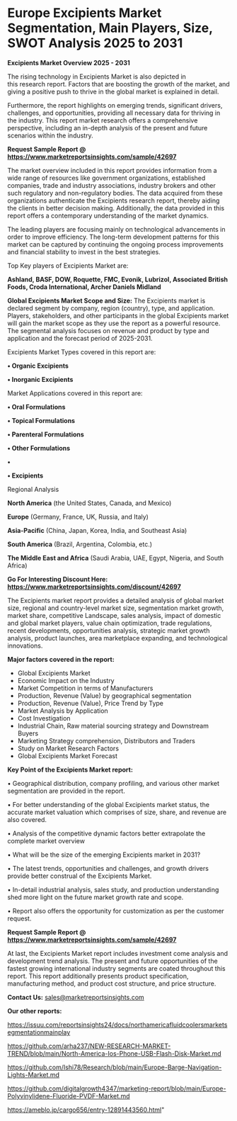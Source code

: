 # Europe Excipients Market Segmentation, Main Players, Size, SWOT Analysis 2025 to 2031

<Strong> Excipients Market Overview 2025 - 2031</strong>

The rising technology in Excipients Market is also depicted in this research report. Factors that are boosting the growth of the market, and giving a positive push to thrive in the global market is explained in detail.

Furthermore, the report highlights on emerging trends, significant drivers, challenges, and opportunities, providing all necessary data for thriving in the industry. This report market research offers a comprehensive perspective, including an in-depth analysis of the present and future scenarios within the industry.

<strong>Request Sample Report @ <a href=https://www.marketreportsinsights.com/sample/42697>https://www.marketreportsinsights.com/sample/42697</a></strong>

The market overview included in this report provides information from a wide range of resources like government organizations, established companies, trade and industry associations, industry brokers and other such regulatory and non-regulatory bodies. The data acquired from these organizations authenticate the Excipients research report, thereby aiding the clients in better decision making. Additionally, the data provided in this report offers a contemporary understanding of the market dynamics.

The leading players are focusing mainly on technological advancements in order to improve efficiency. The long-term development patterns for this market can be captured by continuing the ongoing process improvements and financial stability to invest in the best strategies.

Top Key players of Excipients Market are:

<strong>Ashland, BASF, DOW, Roquette, FMC, Evonik, Lubrizol, Associated British Foods, Croda International, Archer Daniels Midland</strong>

<strong><b>Global Excipients Market Scope and Size:</b></strong>
The Excipients market is declared segment by company, region (country), type, and application. Players, stakeholders, and other participants in the global Excipients market will gain the market scope as they use the report as a powerful resource. The segmental analysis focuses on revenue and product by type and application and the forecast period of 2025-2031.

Excipients Market Types covered in this report are:

<strong>•  Organic Excipients

•  Inorganic Excipients</strong>

Market Applications covered in this report are:

<strong>•  Oral Formulations

•  Topical Formulations

•  Parenteral Formulations

•  Other Formulations

•  

•  Excipients</strong> 

Regional Analysis

<strong>North America</strong> (the United States, Canada, and Mexico)

<strong>Europe</strong> (Germany, France, UK, Russia, and Italy)

<strong>Asia-Pacific</strong> (China, Japan, Korea, India, and Southeast Asia)

<strong>South America</strong> (Brazil, Argentina, Colombia, etc.)

<strong>The Middle East and Africa</strong> (Saudi Arabia, UAE, Egypt, Nigeria, and South Africa)

<strong>Go For Interesting Discount Here: <a href=https://www.marketreportsinsights.com/discount/42697>https://www.marketreportsinsights.com/discount/42697</a></strong>

The Excipients market report provides a detailed analysis of global market size, regional and country-level market size, segmentation market growth, market share, competitive Landscape, sales analysis, impact of domestic and global market players, value chain optimization, trade regulations, recent developments, opportunities analysis, strategic market growth analysis, product launches, area marketplace expanding, and technological innovations.

<strong><b>Major factors covered in the report:</b></strong>
<ul>
  <li>Global Excipients Market </li>
  <li>Economic Impact on the Industry</li>
  <li>Market Competition in terms of Manufacturers</li>
  <li>Production, Revenue (Value) by geographical segmentation</li>
  <li>Production, Revenue (Value), Price Trend by Type</li>
  <li>Market Analysis by Application</li>
  <li>Cost Investigation</li>
  <li>Industrial Chain, Raw material sourcing strategy and Downstream Buyers</li>
  <li>Marketing Strategy comprehension, Distributors and Traders</li>
  <li>Study on Market Research Factors</li>
  <li>Global Excipients Market Forecast</li>
</ul>

<strong><b>Key Point of the Excipients Market report:</b></strong>

• Geographical distribution, company profiling, and various other market segmentation are provided in the report.

• For better understanding of the global Excipients market status, the accurate market valuation which comprises of size, share, and revenue are also covered.

• Analysis of the competitive dynamic factors better extrapolate the complete market overview

• What will be the size of the emerging Excipients market in 2031?

• The latest trends, opportunities and challenges, and growth drivers provide better construal of the Excipients Market.

• In-detail industrial analysis, sales study, and production understanding shed more light on the future market growth rate and scope.

• Report also offers the opportunity for customization as per the customer request.

<strong>Request Sample Report @ <a href=https://www.marketreportsinsights.com/sample/42697>https://www.marketreportsinsights.com/sample/42697</a></strong>

At last, the Excipients Market report includes investment come analysis and development trend analysis. The present and future opportunities of the fastest growing international industry segments are coated throughout this report. This report additionally presents product specification, manufacturing method, and product cost structure, and price structure.

<strong>Contact Us:</strong>
sales@marketreportsinsights.com

<strong>Our other reports:</strong>

<a href=https://issuu.com/reportsinsights24/docs/northamericafluidcoolersmarketsegmentationmainplay>https://issuu.com/reportsinsights24/docs/northamericafluidcoolersmarketsegmentationmainplay</a>

<a href=https://github.com/arha237/NEW-RESEARCH-MARKET-TREND/blob/main/North-America-Ios-Phone-USB-Flash-Disk-Market.md>https://github.com/arha237/NEW-RESEARCH-MARKET-TREND/blob/main/North-America-Ios-Phone-USB-Flash-Disk-Market.md</a>

<a href=https://github.com/Ishi78/Research/blob/main/Europe-Barge-Navigation-Lights-Market.md>https://github.com/Ishi78/Research/blob/main/Europe-Barge-Navigation-Lights-Market.md</a>

<a href=https://github.com/digitalgrowth4347/marketing-report/blob/main/Europe-Polyvinylidene-Fluoride-PVDF-Market.md>https://github.com/digitalgrowth4347/marketing-report/blob/main/Europe-Polyvinylidene-Fluoride-PVDF-Market.md</a>

<a href=https://ameblo.jp/cargo656/entry-12891443560.html>https://ameblo.jp/cargo656/entry-12891443560.html</a>"
